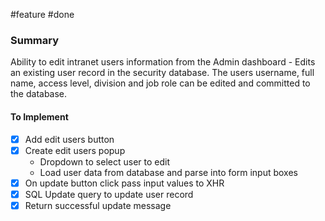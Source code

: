 #feature
#done

### Summary
Ability to edit intranet users information from the Admin dashboard - Edits an existing user record in the security database. The users username, full name, access level, division and job role can be edited and committed to the database.

#### To Implement

- [x] Add edit users button
- [x] Create edit users popup
	- Dropdown to select user to edit
	- Load user data from database and parse into form input boxes
- [x] On update button click pass input values to XHR
- [x] SQL Update query to update user record
- [x] Return successful update message